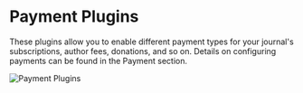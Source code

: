 # Payment Plugins

These plugins allow you to enable different payment types for your journal's subscriptions, author fees, donations, and so on. Details on configuring payments can be found in the Payment section.

![Payment Plugins](images/chapter5/plugin_payment.png)
